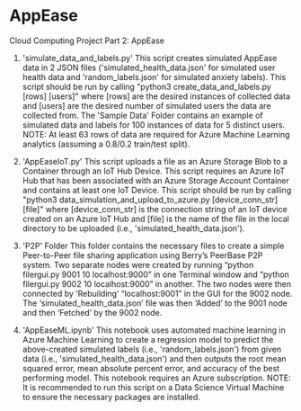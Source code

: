 # AppEase

Cloud Computing Project Part 2: AppEase

1. 'simulate_data_and_labels.py'
This script creates simulated AppEase data in 2 JSON files ('simulated_health_data.json' for simulated user health data and 'random_labels.json' for simulated anxiety labels). This script should be run by calling "python3 create_data_and_labels.py [rows] [users]" where [rows] are the desired instances of collected data and [users] are the desired number of simulated users the data are collected from. The 'Sample Data' Folder contains an example of simulated data and labels for 100 instances of data for 5 distinct users. 
NOTE: At least 63 rows of data are required for Azure Machine Learning analytics (assuming a 0.8/0.2 train/test split).

2. 'AppEaseIoT.py'
This script uploads a file as an Azure Storage Blob to a Container through an IoT Hub Device. This script requires an Azure IoT Hub that has been associated with an Azure Storage Account Container and contains at least one IoT Device. This script should be run by calling "python3 data_simulation_and_upload_to_azure.py [device_conn_str] [file]" where [device_conn_str] is the connection string of an IoT device created on an Azure IoT Hub and [file] is the name of the file in the local directory to be uploaded (i.e., 'simulated_health_data.json').

3. 'P2P' Folder
This folder contains the necessary files to create a simple Peer-to-Peer file sharing application using Berry’s PeerBase P2P system. Two separate nodes were created by running “python filergui.py 9001 10 localhost:9000” in one Terminal window and “python filergui.py 9002 10 localhost:9000” in another. The two nodes were then connected by ‘Rebuilding’ “localhost:9001” in the GUI for the 9002 node. The ‘simulated_health_data.json’ file was then ‘Added’ to the 9001 node and then ‘Fetched’ by the 9002 node.

4. 'AppEaseML.ipynb'
This notebook uses automated machine learning in Azure Machine Learning to create a regression model to predict the above-created simulated labels (i.e., 'random_labels.json') from given data (i.e., 'simulated_health_data.json') and then outputs the root mean squared error, mean absolute percent error, and accuracy of the best performing model. This notebook requires an Azure subscription. 
NOTE: It is recommended to run this script on a Data Science Virtual Machine to ensure the necessary packages are installed.
